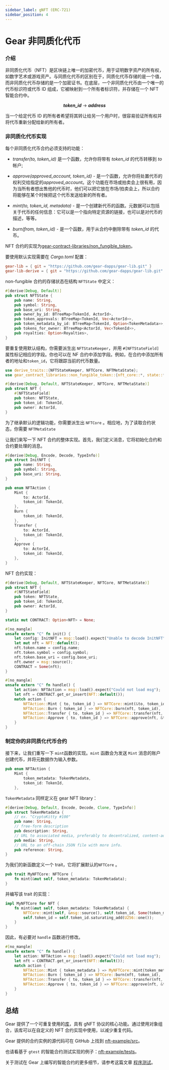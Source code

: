 ```yaml
---
sidebar_label: gNFT (ERC-721)
sidebar_position: 4
---
```


# Gear 非同质化代币

### 介绍

非同质化代币（NFT）是区块链上唯一的加密代币，用于证明数字资产的所有权，如数字艺术或游戏资产。与同质化代币的区别在于，同质化代币存储的是一个值，而非同质化代币存储的是一个加密证书。在底层，一个非同质化代币由一个唯一的代币标识符或代币 ID 组成，它被映射到一个所有者标识符，并存储在一个 NFT 智能合约中。<center> <em><strong>token_id</strong></em> → <em><strong>address</strong></em> </center>

当一个给定代币 ID 的所有者希望将其转让给另一个用户时，很容易验证所有权并将代币重新分配给新的所有者。

### 非同质化代币实现

每个非同质化代币合约必须支持的功能：

- *transfer(to, token_id)* 是一个函数，允许你将带有 *token_id* 的代币转移到 *to* 帐户;

- *approve(approved_account, token_id)* - 是一个函数，允许你将处置代币的权利交给指定的*approved_account*。这个功能在市场或拍卖会上很有用，因为当所有者想出售他的代币时，他们可以把它放在市场/拍卖会上，所以合约将能够在某个时候把这个代币发送给新的所有者。

- *mint(to, token_id, metadata)* - 是一个创建新代币的函数。元数据可以包括关于代币的任何信息：它可以是一个指向特定资源的链接，也可以是对代币的描述，等等。

- *burn(from, token_id)* - 是一个函数，用于从合约中删除带有 *token_id* 的代币。

NFT 合约的实现为[gear-contract-libraries/non_fungible_token](https://github.com/gear-dapps/gear-lib/tree/master/src/non_fungible_token)。

要使用默认实现需要在 *Cargo.toml* 配置：

```toml
gear-lib = { git = "https://github.com/gear-dapps/gear-lib.git" }
gear-lib-derive = { git = "https://github.com/gear-dapps/gear-lib.git" }
```

non-fungible 合约的存储状态在结构 `NFTState` 中定义：

```rust
#[derive(Debug, Default)]
pub struct NFTState {
    pub name: String,
    pub symbol: String,
    pub base_uri: String,
    pub owner_by_id: BTreeMap<TokenId, ActorId>,
    pub token_approvals: BTreeMap<TokenId, Vec<ActorId>>,
    pub token_metadata_by_id: BTreeMap<TokenId, Option<TokenMetadata>>,
    pub tokens_for_owner: BTreeMap<ActorId, Vec<TokenId>>,
    pub royalties: Option<Royalties>,
}
```

要重复使用默认结构，你需要派生出 `NFTStateKeeper`，并用 `#[NFTStateField]` 属性标记相应的字段。你也可以在 NF 合约中添加字段。例如，在合约中添加所有者的地址和`token_id`，它将跟踪当前的代币数量。

```rust
use derive_traits::{NFTStateKeeper, NFTCore, NFTMetaState};
use gear_contract_libraries::non_fungible_token::{nft_core::*, state::*, token::*};

#[derive(Debug, Default, NFTStateKeeper, NFTCore, NFTMetaState)]
pub struct NFT {
    #[NFTStateField]
    pub token: NFTState,
    pub token_id: TokenId,
    pub owner: ActorId,
}
```

为了继承默认的逻辑功能，你需要派生出 `NFTCore` 。相应地，为了读取合约状态，你需要 `NFTMetaState`

让我们来写一下 NFT 合约的整体实现。首先，我们定义消息，它将初始化合约和合约要处理的消息。

```rust
#[derive(Debug, Encode, Decode, TypeInfo)]
pub struct InitNFT {
    pub name: String,
    pub symbol: String,
    pub base_uri: String,
}

pub enum NFTAction {
    Mint {
        to: ActorId,
        token_id: TokenId,
    },
    Burn {
        token_id: TokenId,
    },
    Transfer {
        to: ActorId,
        token_id: TokenId,
    },
    Approve {
        to: ActorId,
        token_id: TokenId,
    },
}
```

NFT 合约实现：

```rust
#[derive(Debug, Default, NFTStateKeeper, NFTCore, NFTMetaState)]
pub struct NFT {
    #[NFTStateField]
    pub token: NFTState,
    pub token_id: TokenId,
    pub owner: ActorId,
}

static mut CONTRACT: Option<NFT> = None;

#[no_mangle]
unsafe extern "C" fn init() {
    let config: InitNFT = msg::load().expect("Unable to decode InitNFT");
    let mut nft = NFT::default();
    nft.token.name = config.name;
    nft.token.symbol = config.symbol;
    nft.token.base_uri = config.base_uri;
    nft.owner = msg::source();
    CONTRACT = Some(nft);
}

#[no_mangle]
unsafe extern "C" fn handle() {
    let action: NFTAction = msg::load().expect("Could not load msg");
    let nft = CONTRACT.get_or_insert(NFT::default());
    match action {
        NFTAction::Mint { to, token_id } => NFTCore::mint(&to, token_id, None),
        NFTAction::Burn { token_id } => NFTCore::burn(nft, token_id),
        NFTAction::Transfer { to, token_id } => NFTCore::transfer(nft, &to, token_id),
        NFTAction::Approve { to, token_id } => NFTCore::approve(nft, &to, token_id),
    }
}
```

### 制定你的非同质化代币合约

接下来，让我们重写一下 `mint`函数的实现。`mint` 函数会为发送 `Mint` 消息的账户创建代币，并将元数据作为输入参数。

```rust
pub enum NFTAction {
    Mint {
        token_metadata: TokenMetadata,
        token_id: TokenId,
    },
```

`TokenMetadata` 同样定义在 gear NFT library：

```rust
#[derive(Debug, Default, Encode, Decode, Clone, TypeInfo)]
pub struct TokenMetadata {
    // ex. "CryptoKitty #100"
    pub name: String,
    // free-form description
    pub description: String,
    // URL to associated media, preferably to decentralized, content-addressed storage
    pub media: String,
    // URL to an off-chain JSON file with more info.
    pub reference: String,
}
```

为我们的新函数定义一个 trait，它将扩展默认的`NFTCore` 。

```rust
pub trait MyNFTCore: NFTCore {
    fn mint(&mut self, token_metadata: TokenMetadata);
}
```

并编写该 trait 的实现：

```rust
impl MyNFTCore for NFT {
    fn mint(&mut self, token_metadata: TokenMetadata) {
        NFTCore::mint(self, &msg::source(), self.token_id, Some(token_metadata));
        self.token_id = self.token_id.saturating_add(U256::one());
    }
}
```

因此，有必要对 `handle` 函数进行修改。

```rust
#[no_mangle]
unsafe extern "C" fn handle() {
    let action: NFTAction = msg::load().expect("Could not load msg");
    let nft = CONTRACT.get_or_insert(NFT::default());
    match action {
        NFTAction::Mint { token_metadata } => MyNFTCore::mint(token_metadata),
        NFTAction::Burn { token_id } => NFTCore::burn(nft, token_id),
        NFTAction::Transfer { to, token_id } => NFTCore::transfer(nft, &to, token_id),
        NFTAction::Approve { to, token_id } => NFTCore::approve(nft, &to, token_id),
    }
}
```

## 总结

Gear 提供了一个可重复使用的[库](https://github.com/gear-dapps/non-fungible-token/tree/master/non-fungible-token/src)，具有 gNFT 协议的核心功能。通过使用对象组合，该库可以在自定义的 NFT 合约实现中使用，以减少重复代码。

Gear 提供的合约实例的源代码可在 GitHub 上找到 [nft-example/src](https://github.com/gear-dapps/non-fungible-token/tree/master/nft-example/src)。

也请看基于 `gtest` 的智能合约测试实现的例子：[nft-example/tests](https://github.com/gear-dapps/non-fungible-token/tree/master/nft-example/tests)。

关于测试在 Gear 上编写的智能合约的更多细节，请参考这篇文章 [程序测试](/developing-contracts/testing.md)。
